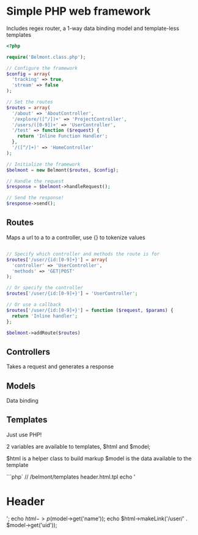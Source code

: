 # Simple PHP web framework

Includes regex router, a 1-way data binding model and template-less templates

```php
<?php

require('Belmont.class.php');

// Configure the framework
$config = array(
  'tracking' => true,
  'stream' => false
);

// Set the routes
$routes = array(
  '/about' => 'AboutController',
  '/explore/([^/])+' => 'ProjectController',
  '/users/([0-9])+' => 'UserController',
  '/test' => function ($request) {
    return 'Inline Function Handler';
  },
  '/([^/]+)' => 'HomeController'
);

// Initialize the framework
$belmont = new Belmont($routes, $config);

// Handle the request
$response = $belmont->handleRequest();

// Send the response!
$response->send();
```

## Routes
Maps a url to a to a controller, use {} to tokenize values

```php

// Specify which controller and methods the route is for
$routes['/user/{id:[0-9]+}'] = array(
  'controller' => 'UserController',
  'methods' => 'GET|POST'
);

// Or specify the controller
$routes['/user/{id:[0-9]+}'] = 'UserController';

// Or use a callback
$routes['/user/{id:[0-9]+}'] = function ($request, $params) {
  return 'Inline handler';
};

$belmont->addRoute($routes)
```

## Controllers
Takes a request and generates a response

## Models
Data binding

## Templates
Just use PHP!

2 variables are available to templates, $html and $model;

$html is a helper class to build markup
$model is the data available to the template

```php`
// /belmont/templates header.html.tpl
echo '<h1>Header</h1>';
echo $html->p($model->get('name'));
echo $html->makeLink('/user/' . $model->get('uid'));
```


